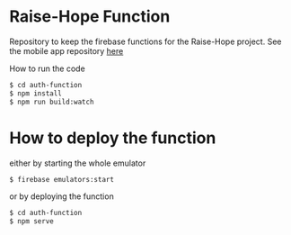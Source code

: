 # Raise-Hope Function

Repository to keep the firebase functions for the Raise-Hope project. See the mobile app repository [here](https://github.com/elianiva/raise-hope)

How to run the code
```bash
$ cd auth-function
$ npm install
$ npm run build:watch
```

# How to deploy the function

either by starting the whole emulator
```bash
$ firebase emulators:start
```

or by deploying the function
```bash
$ cd auth-function
$ npm serve
```
